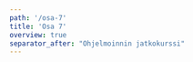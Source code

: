 ```yaml
---
path: '/osa-7'
title: 'Osa 7'
overview: true
separator_after: "Ohjelmoinnin jatkokurssi"
---
```


<pages-in-this-section></pages-in-this-section>

<exercises-in-this-section></exercises-in-this-section>
